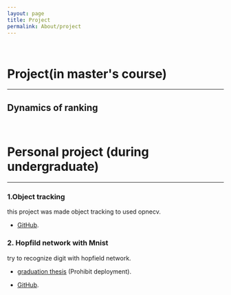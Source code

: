 ```yaml
---
layout: page
title: Project
permalink: About/project
---
```



<br/>



# Project(in master's course)

<hr>

## Dynamics of ranking

<br/>


# Personal project (during undergraduate)

<hr>

### 1.Object tracking
this project was made object tracking to used opnecv. 

* [GitHub](https://github.com/aslla77/aslla77/tree/master/tracking). 
  
### 2. Hopfild network with Mnist

try to recognize digit with hopfield network. 

* [graduation thesis](/assets/project/12151761.pdf) (Prohibit deployment). 
  
* [GitHub](https://github.com/aslla77/aslla77/tree/master/About_Hopfield_Network). 

<br/>
